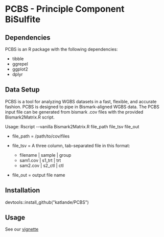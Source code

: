 # PCBS - Principle Component BiSulfite

## Dependencies
PCBS is an R package with the following dependencies:
* tibble
* ggrepel
* ggplot2
* dplyr

## Data Setup
PCBS is a tool for analyzing WGBS datasets in a fast, flexible, and accurate fashion. PCBS is designed to pipe in Bismark-aligned WGBS data. The PCBS input file can be generated from bismark .cov files with the provided Bismark2Matrix.R script.

Usage: Rscript --vanilla  Bismark2Matrix.R file_path file_tsv file_out
* file_path = /path/to/cov/files
* file_tsv = A three column, tab-separated file in this format:
  * filename | sample | group
  * sam1.cov | s1_trt | trt
  * sam2.cov | s2_ctl | ctl

* file_out = output file name


## Installation
devtools::install_github("katlande/PCBS")


## Usage
See our [vignette](https://github.com/katlande/PCBS/blob/main/PCBS_Vignette.md)
